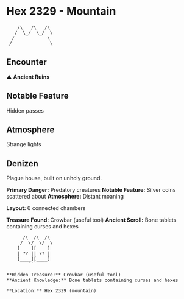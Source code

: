 # Hex 2329 - Mountain
```
    /\   /\   /\
   /  \_/  \_/  \
  /            \
 /              \
```

## Encounter

▲ **Ancient Ruins**

## Notable Feature

Hidden passes

## Atmosphere

Strange lights

## Denizen

Plague house, built on unholy ground.

**Primary Danger:** Predatory creatures
**Notable Feature:** Silver coins scattered about
**Atmosphere:** Distant moaning

**Layout:** 6 connected chambers

**Treasure Found:** Crowbar (useful tool)
**Ancient Scroll:** Bone tablets containing curses and hexes


```
      /\  /\  /\
     /  \/  \/  \
    [    ][    ]
    | ?? || ?? |
    [____][____]
        ```

**Hidden Treasure:** Crowbar (useful tool)
**Ancient Knowledge:** Bone tablets containing curses and hexes

**Location:** Hex 2329 (mountain)
